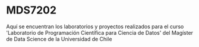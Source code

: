 # MDS7202

Aquí se encuentran los laboratorios y proyectos realizados para el curso 'Laboratorio de Programación Científica para Ciencia de Datos' del Magíster de Data Science de la Universidad de Chile
